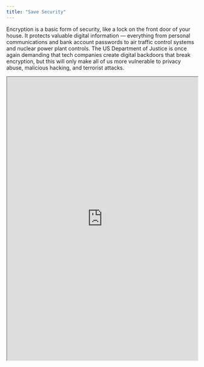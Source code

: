 ```yaml
---
title: "Save Security"
---
```


Encryption is a basic form of security, like a lock on the front door of your house. It protects valuable digital information — everything from personal communications and bank account passwords to air traffic control systems and nuclear power plant controls. The US Department of Justice is once again demanding that tech companies create digital backdoors that break encryption, but this will only make all of us more vulnerable to privacy abuse, malicious hacking, and terrorist attacks.

<iframe height="750" width="100%" src="https://ewelton.github.io/ktest/wiki.html#Save%20Security"></iframe>
